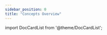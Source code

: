 ```yaml
---
sidebar_position: 0
title: "Concepts Overview"
---
```

import DocCardList from '@theme/DocCardList';


<DocCardList />